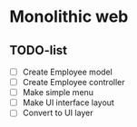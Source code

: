 # Monolithic web
## TODO-list
- [ ] Create Employee model
- [ ] Create Employee controller
- [ ] Make simple menu
- [ ] Make UI interface layout
- [ ] Convert to UI layer
